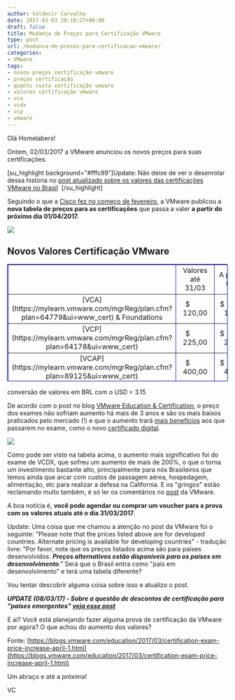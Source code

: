 ```yaml
---
author: Valdecir Carvalho
date: 2017-03-03 20:10:27+00:00
draft: false
title: Mudança de Preços para Certificação VMware
type: post
url: /mudanca-de-precos-para-certificacao-vmware/
categories:
- VMware
tags:
- novos preços certificação vmware
- preços certificação
- quanto custa certificação vmware
- valores certificação vmware
- vca
- vcdx
- vcp
- vmware
---
```


Olá Homelabers!

Ontem, 02/03/2017 a VMware anunciou os novos preços para suas certificações.

[su_highlight background="#fffc99"]Update: Não deixe de ver o desenrolar dessa história no [post atualizado sobre os valores das certificações VMware no Brasil](http://homelaber.com.br/update-valores-de-certificacao-vmware-no-brasil)  [/su_highlight]

Seguindo o que a [Cisco fez no começo de fevereiro](https://ciscoredes.com.br/2017/02/09/atualizacao-nos-valores-de-prova-da-cisco/), a VMware publicou a **nova tabela de preços para as certificações** que passa a valer **a partir do próximo dia 01/04/2017.**

![](/imagens/2017/03/shut-up-and-take-my-money.jpg)




## Novos Valores Certificação VMware



<table width="700" style="height: 267px; border-color: #0000ff;" border="1" >
<tbody >
<tr >

<td style="width: 97px; text-align: center;" >
</td>

<td style="width: 143px; text-align: center;" >Valores até 31/03
</td>

<td style="width: 178px; text-align: center;" >A partir de 01/04
</td>

<td style="width: 98px; text-align: center;" >% Aumento
</td>

<td style="width: 150px; text-align: center;" >$ BRL
</td>
</tr>
<tr >

<td style="width: 97px; text-align: center;" >[VCA](https://mylearn.vmware.com/mgrReg/plan.cfm?plan=64779&ui=www_cert) & Foundations
</td>

<td style="width: 143px; text-align: center;" > $          120,00
</td>

<td style="width: 178px; text-align: center;" > $                 125,00
</td>

<td style="width: 98px; text-align: center;" >4%
</td>

<td style="width: 150px; text-align: center;" > R$         437,50
</td>
</tr>
<tr >

<td style="width: 97px; text-align: center;" >[VCP](https://mylearn.vmware.com/mgrReg/plan.cfm?plan=64178&ui=www_cert)
</td>

<td style="width: 143px; text-align: center;" > $          225,00
</td>

<td style="width: 178px; text-align: center;" > $                 250,00
</td>

<td style="width: 98px; text-align: center;" >11%
</td>

<td style="width: 150px; text-align: center;" > R$         875,00
</td>
</tr>
<tr >

<td style="width: 97px; text-align: center;" >[VCAP](https://mylearn.vmware.com/mgrReg/plan.cfm?plan=89125&ui=www_cert)
</td>

<td style="width: 143px; text-align: center;" > $          400,00
</td>

<td style="width: 178px; text-align: center;" > $                 450,00
</td>

<td style="width: 98px; text-align: center;" >13%
</td>

<td style="width: 150px; text-align: center;" > R$     1.575,00
</td>
</tr>
<tr >

<td style="width: 97px; text-align: center;" >[VCDX](https://mylearn.vmware.com/mgrReg/plan.cfm?plan=98854&ui=www_cert)
</td>

<td style="width: 143px; text-align: center;" > $       1.200,00
</td>

<td style="width: 178px; text-align: center;" > $              3.995,00
</td>

<td style="width: 98px; text-align: center;" >233%
</td>

<td style="width: 150px; text-align: center;" > R$   13.982,5
</td>
</tr>
</tbody>
</table>

conversão de valores em BRL com o USD = 3.15

De acordo com o post no blog [VMware Education & Certification](https://blogs.vmware.com/education), o preço dos exames não sofriam aumento há mais de 3 anos e são os mais baixos praticados pelo mercado (!) e que o aumento trará [mais benefícios](https://mylearn.vmware.com/mgrReg/plan.cfm?plan=49107&ui=www_cert) aos que passarem no exame, como o novo [certificado digital](https://blogs.vmware.com/education/2016/12/show-off-certification-digital-badge.html).

![](/imagens/2017/03/VCDX-merch-300x83.jpg)


Como pode ser visto na tabela acima, o aumento mais significativo foi do exame de VCDX, que sofreu um aumento de mais de 200%, o que o torna um investimento bastante alto, principalmente para nós Brasileiros que temos ainda que arcar com custos de passagem aérea, hospedagem, alimentação, etc para realizar a defesa na California. E os "gringos" estão reclamando muito também, é só ler os comentários no [post](https://blogs.vmware.com/education/2017/03/certification-exam-price-increase-april-1.html) da VMware.

A boa notícia é, **você pode agendar ou comprar um voucher para a prova com os valores atuais até o dia 31/03/2017**.

Update: Uma coisa que me chamou a atenção no post da VMware foi o seguinte: "Please note that the prices listed above are for developed countries. Alternate pricing is available for developing countries" - tradução livre: "Por favor, note que os preços listados acima são para países desenvolvidos. _**Preços alternativos estão disponíveis para os países em desenvolvimento**_." Será que o Brasil entra como "pais em desenvolvimento" e terá uma tabela diferente?

Vou tentar descobrir alguma coisa sobre isso e atualizo o post.

_**UPDATE (08/03/17) - Sobre a questão de descontos de certificação para "países emergentes" [veja esse post](http://homelaber.com.br/update-valores-de-certificacao-vmware-no-brasil)**_

E ai? Você está planejando fazer alguma prova de certificação da VMware por agora? O que achou do aumento dos valores?

Fonte: [https://blogs.vmware.com/education/2017/03/certification-exam-price-increase-april-1.html](https://blogs.vmware.com/education/2017/03/certification-exam-price-increase-april-1.html)

Um abraço e até a próxima!

VC
